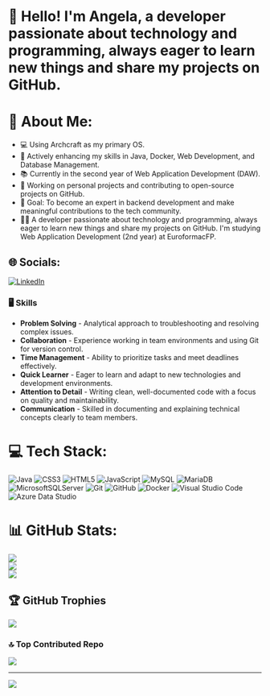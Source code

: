 # **👋 Hello! I'm Angela, a developer passionate about technology and programming, always eager to learn new things and share my projects on GitHub.**


# 💫 About Me:
- 💻 Using Archcraft as my primary OS.<br>
- 🌱 Actively enhancing my skills in Java, Docker, Web Development, and Database Management.<br>
- 📚 Currently in the second year of Web Application Development (DAW).<br>
- 📝 Working on personal projects and contributing to open-source projects on GitHub.<br>
- 🎯 Goal: To become an expert in backend development and make meaningful contributions to the tech community.<br>
- 👩‍💻 A developer passionate about technology and programming, always eager to learn new things and share my projects on GitHub. I'm studying Web Application Development (2nd year) at EuroformacFP.

## 🌐 Socials:
[![LinkedIn](https://img.shields.io/badge/LinkedIn-%230077B5.svg?logo=linkedin&logoColor=white)](https://linkedin.com/in/angela2r)

### 🖥 Skills
- **Problem Solving** - Analytical approach to troubleshooting and resolving complex issues.
- **Collaboration** - Experience working in team environments and using Git for version control.
- **Time Management** - Ability to prioritize tasks and meet deadlines effectively.
- **Quick Learner** - Eager to learn and adapt to new technologies and development environments.
- **Attention to Detail** - Writing clean, well-documented code with a focus on quality and maintainability.
- **Communication** - Skilled in documenting and explaining technical concepts clearly to team members.

# 💻 Tech Stack:
![Java](https://img.shields.io/badge/java-%23ED8B00.svg?style=for-the-badge&logo=openjdk&logoColor=white) 
![CSS3](https://img.shields.io/badge/css3-%231572B6.svg?style=for-the-badge&logo=css3&logoColor=white) 
![HTML5](https://img.shields.io/badge/html5-%23E34F26.svg?style=for-the-badge&logo=html5&logoColor=white) 
![JavaScript](https://img.shields.io/badge/javascript-%23323330.svg?style=for-the-badge&logo=javascript&logoColor=%23F7DF1E) 
![MySQL](https://img.shields.io/badge/mysql-4479A1.svg?style=for-the-badge&logo=mysql&logoColor=white) 
![MariaDB](https://img.shields.io/badge/MariaDB-003545?style=for-the-badge&logo=mariadb&logoColor=white) 
![MicrosoftSQLServer](https://img.shields.io/badge/Microsoft%20SQL%20Server-CC2927?style=for-the-badge&logo=microsoft%20sql%20server&logoColor=white) 
![Git](https://img.shields.io/badge/git-%23F05033.svg?style=for-the-badge&logo=git&logoColor=white) 
![GitHub](https://img.shields.io/badge/github-%23121011.svg?style=for-the-badge&logo=github&logoColor=white) 
![Docker](https://img.shields.io/badge/docker-%230db7ed.svg?style=for-the-badge&logo=docker&logoColor=white) 
![Visual Studio Code](https://img.shields.io/badge/Visual%20Studio%20Code-007ACC.svg?style=for-the-badge&logo=visual-studio-code&logoColor=white) 
![Azure Data Studio](https://img.shields.io/badge/Azure%20Data%20Studio-4B7BE5.svg?style=for-the-badge&logo=microsoft-azure&logoColor=white)

# 📊 GitHub Stats:
![](https://github-readme-stats.vercel.app/api?username=anpidev&theme=nightowl&hide_border=true&include_all_commits=false&count_private=false)<br/>
![](https://github-readme-streak-stats.herokuapp.com/?user=anpidev&theme=nightowl&hide_border=true)<br/>
![](https://github-readme-stats.vercel.app/api/top-langs/?username=anpidev&theme=nightowl&hide_border=true&include_all_commits=false&count_private=false&layout=compact)

## 🏆 GitHub Trophies
![](https://github-profile-trophy.vercel.app/?username=anpidev&theme=nightowl&no-frame=true&no-bg=true&margin-w=4)

### 🔝 Top Contributed Repo
![](https://github-contributor-stats.vercel.app/api?username=anpidev&limit=5&theme=nightowl&combine_all_yearly_contributions=true)

---
[![](https://visitcount.itsvg.in/api?id=anpidev&icon=2&color=11)](https://visitcount.itsvg.in)

<!-- Proudly created with GPRM ( https://gprm.itsvg.in ) -->

